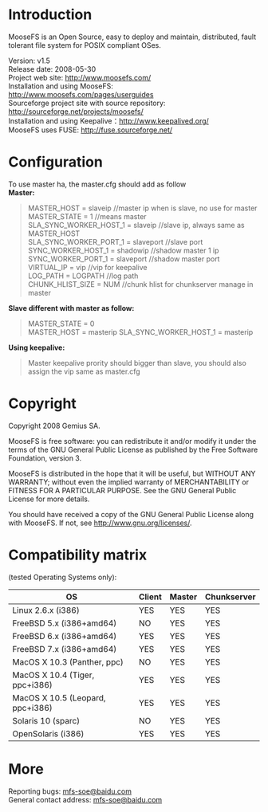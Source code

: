 # **Introduction**

MooseFS is an Open Source, easy to deploy and maintain, distributed,
fault tolerant file system for POSIX compliant OSes.

Version: v1.5  
Release date: 2008-05-30  
Project web site: http://www.moosefs.com/  
Installation and using MooseFS: http://www.moosefs.com/pages/userguides  
Sourceforge project site with source repository: http://sourceforge.net/projects/moosefs/  
Installation and using Keepalive：http://www.keepalived.org/  
MooseFS uses FUSE: http://fuse.sourceforge.net/  


# **Configuration**
To use master ha, the master.cfg should add as follow  
**Master:**
> MASTER_HOST = slaveip //master ip when is slave, no use for master  
MASTER_STATE =  1 //means master  
SLA_SYNC_WORKER_HOST_1 = slaveip //slave ip, always same as MASTER_HOST  
SLA_SYNC_WORKER_PORT_1 = slaveport //slave port  
SYNC_WORKER_HOST_1 = shadowip //shadow master 1 ip  
SYNC_WORKER_PORT_1 = slaveport //shadow master port  
VIRTUAL_IP = vip //vip for keepalive  
LOG_PATH = LOGPATH  //log path  
CHUNK_HLIST_SIZE = NUM //chunk hlist for chunkserver manage in master

**Slave different with master as follow:**
> MASTER_STATE = 0  
MASTER_HOST = masterip 
SLA_SYNC_WORKER_HOST_1 = masterip

**Using keepalive:**
> Master keepalive prority should bigger than slave, you should also assign the vip same as master.cfg


# **Copyright**
Copyright 2008 Gemius SA.

MooseFS is free software: you can redistribute it and/or modify
it under the terms of the GNU General Public License as published by
the Free Software Foundation, version 3.

MooseFS is distributed in the hope that it will be useful,
but WITHOUT ANY WARRANTY; without even the implied warranty of
MERCHANTABILITY or FITNESS FOR A PARTICULAR PURPOSE.  See the
GNU General Public License for more details.

You should have received a copy of the GNU General Public License
along with MooseFS.  If not, see <http://www.gnu.org/licenses/>.

# **Compatibility matrix**
(tested Operating Systems only):  

OS | Client | Master | Chunkserver
--------------------------------|--------|--------|------------
Linux 2.6.x (i386)              | YES    | YES    | YES
FreeBSD 5.x (i386+amd64)        | NO     | YES    | YES
FreeBSD 6.x (i386+amd64)        | YES    | YES    | YES
FreeBSD 7.x (i386+amd64)        | YES    | YES    | YES
MacOS X 10.3 (Panther, ppc)     | NO     | YES    | YES
MacOS X 10.4 (Tiger, ppc+i386)  | YES    | YES    | YES
MacOS X 10.5 (Leopard, ppc+i386)| YES    | YES    | YES
Solaris 10 (sparc)              | NO     | YES    | YES
OpenSolaris (i386)              | YES    | YES    | YES

# **More**  
Reporting bugs: mfs-soe@baidu.com  
General contact address: mfs-soe@baidu.com
